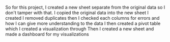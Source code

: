 So for this project, I created a new sheet separate from the original data so I don't tamper with that. I copied the original data into the new sheet I created
I removed duplicates then I checked each columns for errors and how I can give more understanding to the data 
I then created a pivot table which I created a visualization through 
Then I created a new sheet and made a dashboard for my visualizations 
